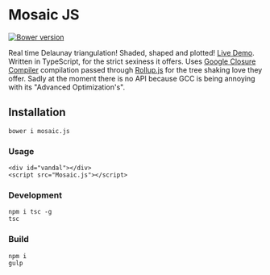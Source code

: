 Mosaic JS
=========
[![Bower version](https://badge.fury.io/bo/mosaic.js.svg)](https://github.com/maraisr/mosaic.js)

Real time Delaunay triangulation! Shaded, shaped and plotted! [Live Demo](http://marais.io). Written in TypeScript, for the strict sexiness it offers. Uses [Google Closure Compiler](https://developers.google.com/closure/compiler/) compilation passed through [Rollup.js](http://rollupjs.org/) for the tree shaking love they offer. Sadly at the moment there is no API because GCC is being annoying with its "Advanced Optimization's".

## Installation
```
bower i mosaic.js
```

### Usage
```
<div id="vandal"></div>
<script src="Mosaic.js"></script>
```

### Development
```
npm i tsc -g
tsc
```

### Build
```
npm i
gulp
```
